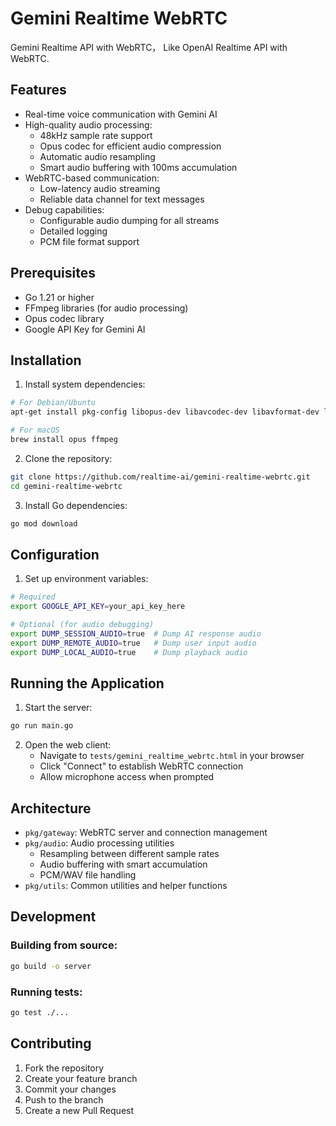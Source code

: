 # Gemini Realtime WebRTC


Gemini Realtime API with WebRTC， Like OpenAI Realtime API with WebRTC.



## Features

- Real-time voice communication with Gemini AI
- High-quality audio processing:
  - 48kHz sample rate support
  - Opus codec for efficient audio compression
  - Automatic audio resampling
  - Smart audio buffering with 100ms accumulation
- WebRTC-based communication:
  - Low-latency audio streaming
  - Reliable data channel for text messages
- Debug capabilities:
  - Configurable audio dumping for all streams
  - Detailed logging
  - PCM file format support

## Prerequisites

- Go 1.21 or higher
- FFmpeg libraries (for audio processing)
- Opus codec library
- Google API Key for Gemini AI

## Installation

1. Install system dependencies:

```bash
# For Debian/Ubuntu
apt-get install pkg-config libopus-dev libavcodec-dev libavformat-dev libavutil-dev libswresample-dev

# For macOS
brew install opus ffmpeg
```

2. Clone the repository:

```bash
git clone https://github.com/realtime-ai/gemini-realtime-webrtc.git
cd gemini-realtime-webrtc
```

3. Install Go dependencies:

```bash
go mod download
```

## Configuration

1. Set up environment variables:

```bash
# Required
export GOOGLE_API_KEY=your_api_key_here

# Optional (for audio debugging)
export DUMP_SESSION_AUDIO=true  # Dump AI response audio
export DUMP_REMOTE_AUDIO=true   # Dump user input audio
export DUMP_LOCAL_AUDIO=true    # Dump playback audio
```

## Running the Application

1. Start the server:

```bash
go run main.go
```

2. Open the web client:
   - Navigate to `tests/gemini_realtime_webrtc.html` in your browser
   - Click "Connect" to establish WebRTC connection
   - Allow microphone access when prompted

## Architecture

- `pkg/gateway`: WebRTC server and connection management
- `pkg/audio`: Audio processing utilities
  - Resampling between different sample rates
  - Audio buffering with smart accumulation
  - PCM/WAV file handling
- `pkg/utils`: Common utilities and helper functions

## Development

### Building from source:

```bash
go build -o server
```

### Running tests:

```bash
go test ./...
```


## Contributing

1. Fork the repository
2. Create your feature branch
3. Commit your changes
4. Push to the branch
5. Create a new Pull Request

